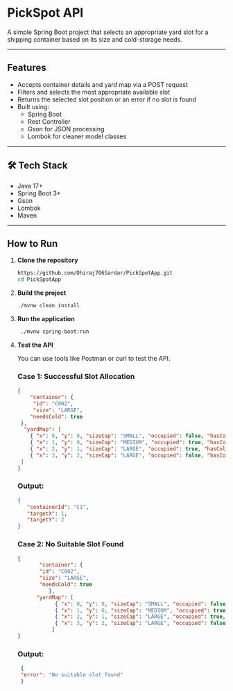 #  PickSpot API

A simple Spring Boot project that selects an appropriate yard slot for a shipping container based on its size and cold-storage needs.

---

##  Features

- Accepts container details and yard map via a POST request
- Filters and selects the most appropriate available slot
- Returns the selected slot position or an error if no slot is found
- Built using:
    - Spring Boot
    - Rest Controller 
    - Gson for JSON processing
    - Lombok for cleaner model classes

---

## 🛠 Tech Stack

- Java 17+
- Spring Boot 3+
- Gson
- Lombok
- Maven

---

##  How to Run

1. **Clone the repository**

   ```bash
   https://github.com/Dhiraj706Sardar/PickSpotApp.git
   cd PickSpotApp

2. **Build the project**

   ```bash
   ./mvnw clean install
   ```
3. **Run the application**

   ```bash
    ./mvnw spring-boot:run
    ```
4. **Test the API**

   You can use tools like Postman or curl to test the API.

   ###  Case 1: Successful Slot Allocation

   ```json
   {
       "container": {
        "id": "C002",
        "size": "LARGE",
       "needsCold": true
    },
     "yardMap": [
       { "x": 0, "y": 0, "sizeCap": "SMALL", "occupied": false, "hasColdUnit": false },
       { "x": 1, "y": 0, "sizeCap": "MEDIUM", "occupied": true, "hasColdUnit": true },
       { "x": 2, "y": 1, "sizeCap": "LARGE", "occupied": true, "hasColdUnit": true },
       { "x": 3, "y": 2, "sizeCap": "LARGE", "occupied": false, "hasColdUnit": false }
    ]
   }
   ```
    ### Output:
    
    ```json
    {
       "containerId": "C1",
       "targetX": 1,
       "targetY": 2
    }
    ```
   ###  Case 2: No Suitable Slot Found
     
   ```json
   {
          "container": {
          "id": "C002",
          "size": "LARGE",
          "needsCold": true
             },
         "yardMap": [
               { "x": 0, "y": 0, "sizeCap": "SMALL", "occupied": false, "hasColdUnit": false },
               { "x": 1, "y": 0, "sizeCap": "MEDIUM", "occupied": true, "hasColdUnit": true },
               { "x": 2, "y": 1, "sizeCap": "LARGE", "occupied": true, "hasColdUnit": true },
               { "x": 3, "y": 2, "sizeCap": "LARGE", "occupied": false, "hasColdUnit": false }
              ]
   }
      ```
    ### Output:
   ```json
    {
    "error": "No suitable slot found"
    }
    ```



   
